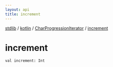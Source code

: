 ```yaml
---
layout: api
title: increment
---
```

[stdlib](../../index.html) / [kotlin](../index.html) / [CharProgressionIterator](index.html) / [increment](increment.html)

# increment

```
val increment: Int
```
